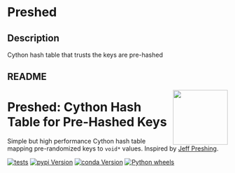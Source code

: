 # Preshed

## Description

Cython hash table that trusts the keys are pre-hashed

## README

<a href="https://explosion.ai"><img src="https://explosion.ai/assets/img/logo.svg" width="125" height="125" align="right" /></a>

# Preshed: Cython Hash Table for Pre-Hashed Keys

Simple but high performance Cython hash table mapping pre-randomized keys to
`void*` values. Inspired by
[Jeff Preshing](http://preshing.com/20130107/this-hash-table-is-faster-than-a-judy-array/).

[![tests](https://github.com/explosion/preshed/actions/workflows/tests.yml/badge.svg)](https://github.com/explosion/preshed/actions/workflows/tests.yml)
[![pypi Version](https://img.shields.io/pypi/v/preshed.svg?style=flat-square&logo=pypi&logoColor=white)](https://pypi.python.org/pypi/preshed)
[![conda Version](https://img.shields.io/conda/vn/conda-forge/preshed.svg?style=flat-square&logo=conda-forge&logoColor=white)](https://anaconda.org/conda-forge/preshed)
[![Python wheels](https://img.shields.io/badge/wheels-%E2%9C%93-4c1.svg?longCache=true&style=flat-square&logo=python&logoColor=white)](https://github.com/explosion/wheelwright/releases)
